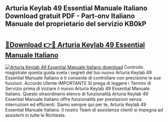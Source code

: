 ## Arturia Keylab 49 Essential Manuale Italiano Download gratuit PDF - Part-onv Italiano Manuale del proprietario del servizio KB0kP

# <h2><a href="http://dffgzn.blite.top/?on=Arturia+Keylab+49+Essential+Manuale+Italiano">🔗Download 👉🔴 Arturia Keylab 49 Essential Manuale Italiano</a></h2>

[![Arturia Keylab 49 Essential Manuale Italiano download](https://i.imgur.com/lujVjoI.png)](http://dffgzn.blite.top/?on=Arturia+Keylab+49+Essential+Manuale+Italiano)
Controllo magistrale questa guida svela i segreti del tuo nuovo Arturia Keylab 49 Essential Manuale Italiano e ti consente di controllare con precisione le sue funzioni. Accordo Utente IMPORTANTE Si prega di leggere i Termini di Servizio prima di iniziare il nuovo Arturia Keylab 49 Essential Manuale Italiano. Questo straordinario elenco di funzionalità Arturia Keylab 49 Essential Manuale Italiano offre funzionalità per prestazioni senza interruzioni ed efficienti. Siamo sempre qui per te, Arturia Keylab 49 Essential Manuale Italiano. Il nostro Team di assistenza clienti si impegna ad assisterti in tutte le Richieste.
